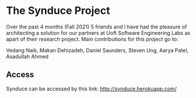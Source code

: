 # The Synduce Project

Over the past 4 months (Fall 2021) 5 friends and I have had the pleasure of architecting a solution for our partners at 
Uoft Software Engineering Labs as apart of their research project. Main contributions for this project go to:

Vedang Naik, 
Makan Dehizadeh, 
Daniel Saunders, 
Steven Ung, 
Aarya Patel, 
Asadullah Ahmed

## Access

Synduce can be accessed by this link: http://synduce.herokuapp.com/
